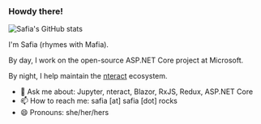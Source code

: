 ### Howdy there!

![Safia's GitHub stats](https://github-readme-stats.vercel.app/api?username=captainsafia&theme=prussian&show_icons=true)

I'm Safia (rhymes with Mafia).

By day, I work on the open-source ASP.NET Core project at Microsoft.

By night, I help maintain the [nteract](https://nteract.io) ecosystem.

- 💬 Ask me about: Jupyter, nteract, Blazor, RxJS, Redux, ASP.NET Core
- 📫 How to reach me: safia [at] safia [dot] rocks
- 😄 Pronouns: she/her/hers

<!--
**captainsafia/captainsafia** is a ✨ _special_ ✨ repository because its `README.md` (this file) appears on your GitHub profile.

Here are some ideas to get you started:

- 🔭 I’m currently working on ...
- 🌱 I’m currently learning ...
- 👯 I’m looking to collaborate on ...
- 🤔 I’m looking for help with ...
- 💬 Ask me about ...
- 📫 How to reach me: ...
- 😄 Pronouns: ...
- ⚡ Fun fact: ...
-->
